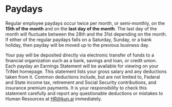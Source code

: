 # Paydays

Regular employee paydays occur twice per month, or semi-monthly, on the **15th of the month** and on the **last day of the month**. The last day of the month will fluctuate between the 28th and the 31st depending on the month. If either of the regular paydays falls on a Saturday, Sunday, or a bank holiday, then payday will be moved up to the previous business day.

Your pay will be deposited directly via electronic transfer of funds to a financial organization such as a bank, savings and loan, or credit union. Each payday an Earnings Statement will be available for viewing on your TriNet homepage. This statement lists your gross salary and any deductions taken from it. Common deductions include, but are not limited to, Federal and State income tax, retirement and Social Security contributions, and insurance premium payments. It is your responsibility to check this statement carefully and report any questionable deductions or mistakes to Human Resources at HR@kun.ai immediately.

